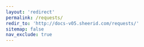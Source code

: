 ```yaml
---
layout: 'redirect'
permalink: /requests/
redir_to: 'http://docs-v05.sheerid.com/requests/'
sitemap: false
nav_exclude: true
---
```

